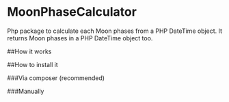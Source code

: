 # MoonPhaseCalculator
Php package to calculate each Moon phases from a PHP DateTime object. It returns Moon phases in a PHP DateTime object too. 

##How it works

##How to install it

###Via composer (recommended)

###Manually
